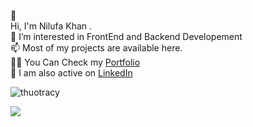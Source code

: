 💫 <br>
Hi,  I'm Nilufa Khan .<br>👀 I’m interested in FrontEnd and Backend Developement<br>📫 Most of my projects are available here.<br> 👨‍💻 You Can Check my <a href="https://nilufa-khan.github.io/Her-Portfolio-main/">Portfolio</a><br>📝 I am also active on <a href="https://www.linkedin.com/in/nilufakhan/">LinkedIn</a>
<br>
<p align="left"> <img src="https://komarev.com/ghpvc/?username=Nilufa-Khan&label=Profile%20views&color=0e75b6&style=flat" alt="thuotracy" " /> </p>


![](https://github-readme-stats.vercel.app/api?username=Nilufa-Khan&theme=radical&hide_border=false&include_all_commits=false&count_private=false)<br/>
<!-- ![](https://github-readme-streak-stats.herokuapp.com/?user=Nilufa-Khan&theme=radical&hide_border=false)<br/> -->
<!-- ![](https://github-readme-stats.vercel.app/api/top-langs/?username=Nilufa-Khan&theme=radical&hide_border=false&include_all_commits=false&count_private=false&layout=compact) -->

<!-- ---
[![](https://visitcount.itsvg.in/api?id=Nilufa-Khan&icon=0&color=0)](https://visitcount.itsvg.in) -->

<!-- Proudly created with GPRM ( https://gprm.itsvg.in ) -->
